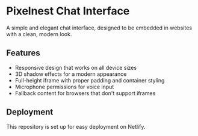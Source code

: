 # Pixelnest Chat Interface

A simple and elegant chat interface, designed to be embedded in websites with a clean, modern look.

## Features

- Responsive design that works on all device sizes
- 3D shadow effects for a modern appearance
- Full-height iframe with proper padding and container styling
- Microphone permissions for voice input
- Fallback content for browsers that don't support iframes

## Deployment

This repository is set up for easy deployment on Netlify.
